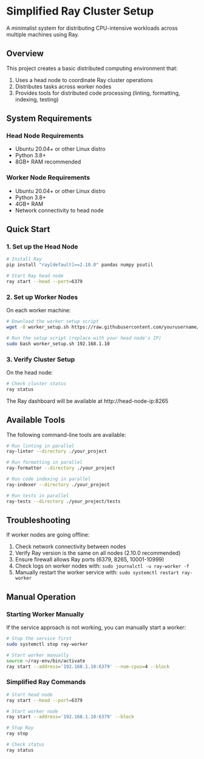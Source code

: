 # Simplified Ray Cluster Setup

A minimalist system for distributing CPU-intensive workloads across multiple machines using Ray.

## Overview

This project creates a basic distributed computing environment that:

1. Uses a head node to coordinate Ray cluster operations
2. Distributes tasks across worker nodes
3. Provides tools for distributed code processing (linting, formatting, indexing, testing)

## System Requirements

### Head Node Requirements
- Ubuntu 20.04+ or other Linux distro
- Python 3.8+
- 8GB+ RAM recommended

### Worker Node Requirements
- Ubuntu 20.04+ or other Linux distro
- Python 3.8+
- 4GB+ RAM
- Network connectivity to head node

## Quick Start

### 1. Set up the Head Node

```bash
# Install Ray
pip install "ray[default]==2.10.0" pandas numpy psutil

# Start Ray head node
ray start --head --port=6379
```

### 2. Set up Worker Nodes

On each worker machine:

```bash
# Download the worker setup script
wget -O worker_setup.sh https://raw.githubusercontent.com/yourusername/cursor-ray-cluster-setup/main/cluster/worker_setup.sh

# Run the setup script (replace with your head node's IP)
sudo bash worker_setup.sh 192.168.1.10
```

### 3. Verify Cluster Setup

On the head node:

```bash
# Check cluster status
ray status
```

The Ray dashboard will be available at http://head-node-ip:8265

## Available Tools

The following command-line tools are available:

```bash
# Run linting in parallel
ray-linter --directory ./your_project

# Run formatting in parallel
ray-formatter --directory ./your_project

# Run code indexing in parallel
ray-indexer --directory ./your_project

# Run tests in parallel
ray-tests --directory ./your_project/tests
```

## Troubleshooting

If worker nodes are going offline:

1. Check network connectivity between nodes
2. Verify Ray version is the same on all nodes (2.10.0 recommended)
3. Ensure firewall allows Ray ports (6379, 8265, 10001-10999)
4. Check logs on worker nodes with: `sudo journalctl -u ray-worker -f`
5. Manually restart the worker service with: `sudo systemctl restart ray-worker`

## Manual Operation

### Starting Worker Manually

If the service approach is not working, you can manually start a worker:

```bash
# Stop the service first
sudo systemctl stop ray-worker

# Start worker manually
source ~/ray-env/bin/activate
ray start --address='192.168.1.10:6379' --num-cpus=4 --block
```

### Simplified Ray Commands

```bash
# Start head node
ray start --head --port=6379

# Start worker node
ray start --address='192.168.1.10:6379' --block

# Stop Ray
ray stop

# Check status
ray status
```